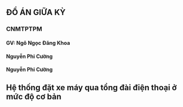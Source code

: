 ## ĐỒ ÁN GIỮA KỲ
### CNMTPTPM
#### GV: Ngô Ngọc Đăng Khoa
#### Nguyễn Phi Cường
#### Nguyễn Phi Cường
## Hệ thống đặt xe máy qua tổng đài điện thoại ở mức độ cơ bản



